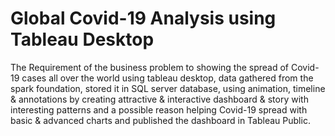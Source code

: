 # Global Covid-19 Analysis using Tableau Desktop

The Requirement of the business problem to showing the spread of Covid-19 cases all over the world using tableau desktop, data gathered from the spark foundation, stored it in SQL server database, using animation, timeline & annotations by creating attractive & interactive dashboard & story with interesting patterns and a possible reason helping Covid-19 spread with basic & advanced charts and published the dashboard in Tableau Public.
